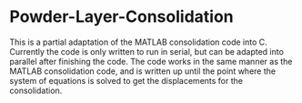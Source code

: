# Powder-Layer-Consolidation
This is a partial adaptation of the MATLAB consolidation code into C. Currently the code is only written to run in serial, but can be adapted into parallel after finishing the code. The code works in the same manner as the MATLAB consolidation code, and is written up until the point where the system of equations is solved to get the displacements for the consolidation.
